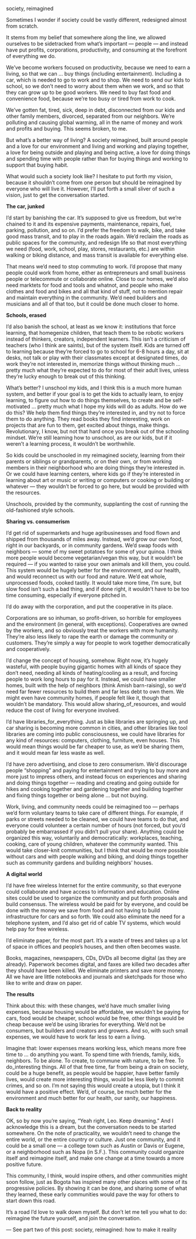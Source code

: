society, reimagined

Sometimes I wonder if society could be vastly different, redesigned almost from
scratch.

It stems from my belief that somewhere along the line, we allowed ourselves to
be sidetracked from what’s important — people — and instead have put profits,
corporations, productivity, and consuming at the forefront of everything we do.

We’ve become workers focused on productivity, because we need to earn a living,
so that we can … buy things (including entertainment). Including a car, which
is needed to go to work and to shop. We need to send our kids to school, so we
don’t need to worry about them when we work, and so that they can grow up to be
good workers. We need to buy fast food and convenience food, because we’re too
busy or tired from work to cook.

We’ve gotten fat, tired, sick, deep in debt, disconnected from our kids and
other family members, divorced, separated from our neighbors. We’re polluting
and causing global warming, all in the name of money and work and profits and
buying. This seems broken, to me.

But what’s a better way of living? A society reimagined, built around people
and a love for our environment and living and working and playing together, a
love for being outside and playing and being active, a love for doing things
and spending time with people rather than for buying things and working to
support that buying habit.

What would such a society look like? I hesitate to put forth my vision, because
it shouldn’t come from one person but should be reimagined by everyone who will
live it. However, I’ll put forth a small sliver of such a vision, just to get
the conversation started.

**The car, junked**

I’d start by banishing the car. It’s supposed to give us freedom, but we’re
chained to it and its expensive payments, maintenance, repairs, fuel, parking,
pollution, and so on. I’d prefer the freedom to walk, bike, and take good mass
transit, and to play in the roads again. We’d reclaim the roads as public
spaces for the community, and redesign life so that most everything we need
(food, work, school, play, stores, restaurants, etc.) are within walking or
biking distance, and mass transit is available for everything else.

That means we’d need to stop commuting to work. I’d propose that many people
could work from home, either as entrepreneurs and small business people or
telecommute or collaborate online. Close to our homes, we’d also need marktets
for food and tools and whatnot, and people who make clothes and food and bikes
and all that kind of stuff, not to mention repair and maintain everything in
the community. We’d need builders and musicians and all of that too, but it
could be done much closer to home.

**Schools, erased**

I’d also banish the school, at least as we know it: institutions that force
learning, that homegenize children, that teach them to be robotic workers
instead of thinkers, creators, independent learners. This isn’t a criticism of
teachers (who I think are saints), but of the system itself. Kids are turned
off to learning because they’re forced to go to school for 6-8 hours a day, sit
at desks, not talk or play with their classmates except at designated times, do
work they’re not interested in, memorize things without thinking much … pretty
much what they’re expected to do for most of their adult lives, unless they’re
lucky enough to break out of this thinking.

What’s better? I unschool my kids, and I think this is a much more human
system, and better if your goal is to get the kids to actually learn, to enjoy
learning, to figure out how to do things themselves, to create and be self-motivated … pretty much what I hope my kids will do as adults. How do we do
this? We help them find things they’re interested in, and try not to force them
to do anything. They read books they find interesting, work on projects that
are fun to them, get excited about things, make things. Revolutionary, I know,
but not that hard once you break out of the schooling mindset. We’re still
learning how to unschool, as are our kids, but if it weren’t a learning
process, it wouldn’t be worthwhile.

So kids could be unschooled in my reimagined society, learning from their
parents or siblings or grandparents, or on their own, or from working members
in their neighborhood who are doing things they’re interested in. Or we could
have learning centers, where kids go if they’re interested in learning about
art or music or writing or computers or cooking or building or whatever — they
wouldn’t be forced to go here, but would be provided with the resources.

Unschools, provided by the community, supplanting the cost of running the old-fashioned style schools.

**Sharing vs. consumerism**

I’d get rid of supermarkets and huge agribusinesses and food flown and shipped
from thousands of miles away. Instead, we’d grow our own food, right in our
backyards, or in community gardens. We’d swap foods with neighbors — some of my
sweet potatoes for some of your quinoa. I think more people would become
vegetarian/vegan this way, but it wouldn’t be required — if you wanted to raise
your own animals and kill them, you could. This system would be hugely better
for the environment, and our health, and would reconnect us with our food and
nature. We’d eat whole, unprocessed foods, cooked tastily. It would take more
time, I’m sure, but slow food isn’t such a bad thing, and if done right, it
wouldn’t have to be too time consuming, especially if everyone pitched in.

I’d do away with the corporation, and put the cooperative in its place.

Corporations are so inhuman, so profit-driven, so horrible for employees and
the environment (in general, with exceptions). Cooperatives are owned by the
workers, and so obviously treat the workers with more humanity. They’re also
less likely to rape the earth or damage the community or customers. They’re
simply a way for people to work together democratically and cooperatively.

I’d change the concept of housing, somehow. Right now, it’s hugely wasteful,
with people buying gigantic homes with all kinds of space they don’t need,
needing all kinds of heating/cooling as a result, and forcing people to work
long hours to pay for it. Instead, we could have smaller homes, built with the
help of neighbors (think Amish barn-raising), so we’d need far fewer resources
to build them and far less debt to own them. We might even have community
homes, if people felt like it, though that wouldn’t be mandatory. This would
allow sharing_of_resources, and would reduce the cost of living for everyone
involved.

I’d have libraries_for_everything. Just as bike libraries are springing up, and
car sharing is becoming more common in cities, and other libraries like tool
libraries are coming into public consciousness, we could have libraries for any
kind of resources: computers, clothing, furniture, even houses. This would mean
things would be far cheaper to use, as we’d be sharing them, and it would mean
far less waste as well.

I’d have zero advertising, and close to zero consumerism. We’d discourage
people “shopping” and paying for entertainment and trying to buy more and more
just to impress others, and instead focus on experiences and sharing and doing
things together — reading and creating and going outside for hikes and cooking
together and gardening together and building together and fixing things
together or being alone … but not buying.

Work, living, and community needs could be reimagined too — perhaps we’d form
voluntary teams to take care of different things. For example, if parks or
streets needed to be cleaned, we could have teams to do that, and everyone
could volunteer a certain number of hours (not forced, but you’d probably be
embarrassed if you didn’t pull your share). Anything could be organized this
way, voluntarily and democratically: workplaces, teaching, cooking, care of
young children, whatever the community wanted. This would take closer-knit
communities, but I think that would be more possible without cars and with
people walking and biking, and doing things together such as community gardens
and building neighbors’ houses.

**A digital world**

I’d have free wireless Internet for the entire community, so that everyone
could collaborate and have access to information and education. Online sites
could be used to organize the community and put forth proposals and build
consensus. The wireless would be paid for by everyone, and could be done with
the money we save from food and not having to build infrastructure for cars and
so forth. We could also eliminate the need for a telephone system, and I’d also
get rid of cable TV systems, which would help pay for free wireless.

I’d eliminate paper, for the most part. It’s a waste of trees and takes up a
lot of space in offices and people’s houses, and then often becomes waste.

Books, magazines, newspapers, CDs, DVDs all become digital (as they are
already). Paperwork becomes digital, and faxes are killed two decades after
they should have been killed. We eliminate printers and save more money. All we
have are little notebooks and journals and sketchpads for those who like to
write and draw on paper.

**The results**

Think about this: with these changes, we’d have much smaller living expenses,
because housing would be affordable, we wouldn’t be paying for cars, food would
be cheaper, school would be free, other things would be cheap because we’d be
using libraries for everything. We’d not be consumers, but builders and
creators and growers. And so, with such small expenses, we would have to work
far less to earn a living.

Imagine that: lower expenses means working less, which means more free time to
… do anything you want. To spend time with friends, family, kids, neighbors. To
be alone. To create, to commune with nature, to be free. To do_interesting
things. All of that free time, far from being a drain on society, could be a
huge benefit, as people would be happier, have better family lives, would
create more interesting things, would be less likely to commit crimes, and so
on. I’m not saying this would create a utopia, but I think it would have a
positive effect. We’d, of course, be much better for the environment and much
better for our health, our sanity, our happiness.

**Back to reality**

OK, so by now you’re saying, “Yeah right, Leo. Keep dreaming.” And I
acknowledge this is a dream, but the conversation needs to be started
somewhere. On the note of practicality, we wouldn’t need to change the entire
world, or the entire country or culture. Just one community, and it could be a
small one — a college town such as Austin or Davis or Eugene, or a neighborhood
such as Nopa (in S.F.). This community could organize itself and reimagine
itself, and make one change at a time towards a more positive future.

This community, I think, would inspire others, and other communities might soon
follow, just as Bogota has inspired many other places with some of its
progressive policies. By showing it can be done, and sharing some of what they
learned, these early communities would pave the way for others to start down
this road.

It’s a road I’d love to walk down myself. But don’t let me tell you what to do:
reimagine the future yourself, and join the conversation.

—
See part two of this post: society, reimagined: how to make it reality
